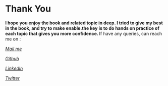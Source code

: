 # Thank You

<b>I hope you enjoy the book and related topic in deep. I tried to give my best in the book, and try to make enable.the key is to do hands on practice of each topic that gives you more confidence.
</b>
If have any queries, can reach me on :

<i>

[Mail me](manoj.chaurasiya@gmail.com)

[Github](https://github.com/riaconsultant/)

[ LinkedIn](https://www.linkedin.com/in/manojchaurasiya/)

[Twitter](https://twitter.com/manojchaurasiya)



</i>

